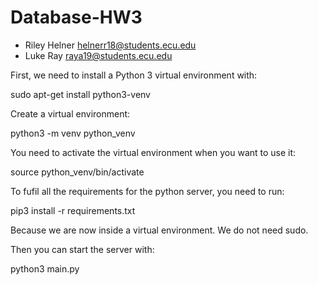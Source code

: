# Database-HW3

- Riley Helner helnerr18@students.ecu.edu
- Luke Ray raya19@students.ecu.edu

First, we need to install a Python 3 virtual environment with:

sudo apt-get install python3-venv

Create a virtual environment:

python3 -m venv python_venv

You need to activate the virtual environment when you want to use it:

source python_venv/bin/activate

To fufil all the requirements for the python server, you need to run:

pip3 install -r requirements.txt

Because we are now inside a virtual environment. We do not need sudo.

Then you can start the server with:

python3 main.py
